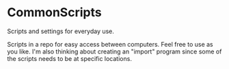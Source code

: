 # CommonScripts
Scripts and settings for everyday use. 

Scripts in a repo for easy access between computers. Feel free to use as you like. 
I'm also thinking about creating an "import" program since some of the scripts needs to be at specific locations. 
